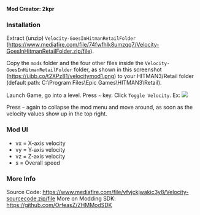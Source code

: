 **Mod Creator: 2kpr**

### Installation

Extract (unzip) `Velocity-GoesInHitmanRetailFolder` (https://www.mediafire.com/file/74fwfhlk8umzqq7/Velocity-GoesInHitmanRetailFolder.zip/file).

Copy the `mods` folder and the four other files inside the `Velocity-GoesInHitmanRetailFolder` folder, as shown in this screenshot (https://i.ibb.co/t2XPz81/velocitymod1.png) to your HITMAN3/Retail folder (default path: C:\Program Files\Epic Games\HITMAN3\Retail).

Launch Game, go into a level.
Press  `~`  key. Click `Toggle Velocity`.
Ex: ![](https://i.ibb.co/DVXbfXV/toggle.png)

Press  `~` again to collapse the mod menu and move around, as soon as the velocity values show up in the top right.

### Mod UI
* vx = X-axis velocity
* vy = Y-axis velocity
* vz = Z-axis velocity
* s = Overall speed
### More Info

Source Code: https://www.mediafire.com/file/vfvjckjwakic3y8/Velocity-sourcecode.zip/file
More on Modding SDK: https://github.com/OrfeasZ/ZHMModSDK